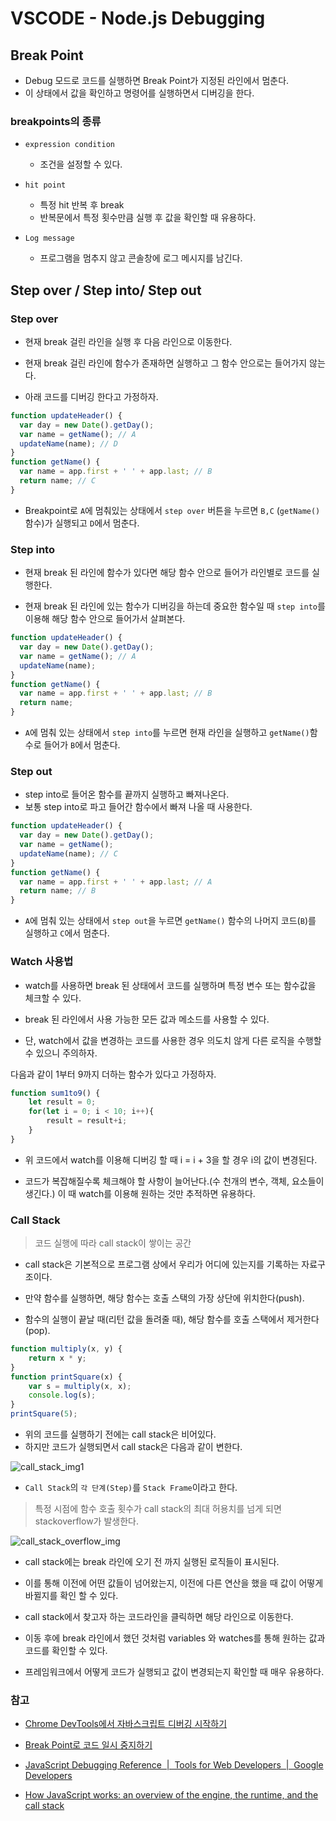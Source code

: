 # VSCODE - Node.js Debugging

## Break Point

- Debug 모드로 코드를 실행하면 Break Point가 지정된 라인에서 멈춘다.
- 이 상태에서 값을 확인하고 명령어를 실행하면서 디버깅을 한다.

### breakpoints의 종류

- `expression condition`
    - 조건을 설정할 수 있다.

- `hit point`
    - 특정 hit 반복 후 break
    - 반복문에서 특정 횟수만큼 실행 후 값을 확인할 때 유용하다.

- `Log message`
    - 프로그램을 멈추지 않고 콘솔창에 로그 메시지를 남긴다.

## Step over / Step into/ Step out

### Step over

- 현재 break 걸린 라인을 실행 후 다음 라인으로 이동한다.
- 현재 break 걸린 라인에 함수가 존재하면 실행하고 그 함수 안으로는 들어가지 않는다.

- 아래 코드를 디버깅 한다고 가정하자.

```javascript
function updateHeader() {
  var day = new Date().getDay();
  var name = getName(); // A
  updateName(name); // D
}
function getName() {
  var name = app.first + ' ' + app.last; // B
  return name; // C
}
```

- Breakpoint로 `A`에 멈춰있는 상태에서 `step over` 버튼을 누르면 `B,C` (`getName()`함수)가 실행되고 `D`에서 멈춘다.

### Step into

- 현재 break 된 라인에 함수가 있다면 해당 함수 안으로 들어가 라인별로 코드를 실행한다.

- 현재 break 된 라인에 있는 함수가 디버깅을 하는데 중요한 함수일 때 `step into`를 이용해 해당 함수 안으로 들어가서 살펴본다.

```javascript
function updateHeader() {
  var day = new Date().getDay();
  var name = getName(); // A
  updateName(name);
}
function getName() {
  var name = app.first + ' ' + app.last; // B
  return name;
}
```

- `A`에 멈춰 있는 상태에서 `step into`를 누르면 현재 라인을 실행하고 `getName()`함수로 들어가 `B`에서 멈춘다.

### Step out

- step into로 들어온 함수를 끝까지 실행하고 빠져나온다.
- 보통 step into로 파고 들어간 함수에서 빠져 나올 때 사용한다.

```javascript
function updateHeader() {
  var day = new Date().getDay();
  var name = getName();
  updateName(name); // C
}
function getName() {
  var name = app.first + ' ' + app.last; // A
  return name; // B
}
```

- `A`에 멈춰 있는 상태에서 `step out`을 누르면 `getName()` 함수의 나머지 코드(`B`)를 실행하고 `C`에서 멈춘다.


### Watch 사용법

- watch를 사용하면 break 된 상태에서 코드를 실행하며 특정 변수 또는 함수값을 체크할 수 있다.

- break 된 라인에서 사용 가능한 모든 값과 메소드를 사용할 수 있다.

- 단, watch에서 값을 변경하는 코드를 사용한 경우 의도치 않게 다른 로직을 수행할 수 있으니 주의하자.

다음과 같이 1부터 9까지 더하는 함수가 있다고 가정하자.

```javascript
function sum1to9() {
    let result = 0;
    for(let i = 0; i < 10; i++){
        result = result+i;
    }
}
```

- 위 코드에서 watch를 이용해 디버깅 할 때 i = i + 3을 할 경우 i의 값이 변경된다.

- 코드가 복잡해질수록 체크해야 할 사항이 늘어난다.(수 천개의 변수, 객체, 요소들이 생긴다.)
이 때 watch를 이용해 원하는 것만 추적하면 유용하다.

### Call Stack

> 코드 실행에 따라 call stack이 쌓이는 공간

- call stack은 기본적으로 프로그램 상에서 우리가 어디에 있는지를 기록하는 자료구조이다.

- 만약 함수를 실행하면, 해당 함수는 호출 스택의 가장 상단에 위치한다(push).

- 함수의 실행이 끝날 때(리턴 값을 돌려줄 때), 해당 함수를 호출 스택에서 제거한다(pop).


```javascript
function multiply(x, y) {
    return x * y;
}
function printSquare(x) {
    var s = multiply(x, x);
    console.log(s);
}
printSquare(5);
```

- 위의 코드를 실행하기 전에는 call stack은 비어있다.
- 하지만 코드가 실행되면서 call stack은 다음과 같이 변한다.

![call_stack_img1](https://user-images.githubusercontent.com/34808501/55972096-cda18600-5cbd-11e9-8c3a-a260c66ab2d3.png)

- `Call Stack`의 `각 단계(Step)`를 `Stack Frame`이라고 한다.

> 특정 시점에 함수 호출 횟수가 call stack의 최대 허용치를 넘게 되면 stackoverflow가 발생한다.

![call_stack_overflow_img](https://user-images.githubusercontent.com/34808501/55972108-d5f9c100-5cbd-11e9-8288-4553a806dd29.png)

- call stack에는 break 라인에 오기 전 까지 실행된 로직들이 표시된다.

- 이를 통해 이전에 어떤 값들이 넘어왔는지, 이전에 다른 연산을 했을 때 값이 어떻게 바뀔지를 확인 할 수 있다.

- call stack에서 찾고자 하는 코드라인을 클릭하면 해당 라인으로 이동한다.

- 이동 후에  break 라인에서 했던 것처럼 variables 와 watches를 통해 원하는 값과 코드를 확인할 수 있다.

- 프레임워크에서 어떻게 코드가 실행되고 값이 변경되는지 확인할 때 매우 유용하다.

### 참고

- [Chrome DevTools에서 자바스크립트 디버깅 시작하기](https://developers.google.com/web/tools/chrome-devtools/javascript/?hl=ko)

- [Break Point로 코드 일시 중지하기](https://developers.google.com/web/tools/chrome-devtools/javascript/breakpoints?hl=ko#function)

- [JavaScript Debugging Reference  |  Tools for Web Developers  |  Google Developers](https://developers.google.com/web/tools/chrome-devtools/javascript/reference?hl=ko)

- [How JavaScript works: an overview of the engine, the runtime, and the call stack](https://blog.sessionstack.com/how-does-javascript-actually-work-part-1-b0bacc073cf)

